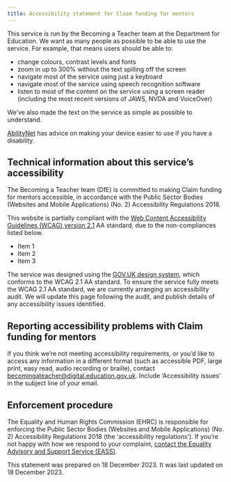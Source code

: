 ```yaml
---
title: Accessibility statement for Claim funding for mentors
---
```


This service is run by the Becoming a Teacher team at the Department for Education. We want as many people as possible to be able to use the service. For example, that means users should be able to:

- change colours, contrast levels and fonts
- zoom in up to 300% without the text spilling off the screen
- navigate most of the service using just a keyboard
- navigate most of the service using speech recognition software
- listen to most of the content on the service using a screen reader (including the most recent versions of JAWS, NVDA and VoiceOver)

We’ve also made the text on the service as simple as possible to understand.

[AbilityNet](https://mcmw.abilitynet.org.uk/) has advice on making your device easier to use if you have a disability.

## Technical information about this service’s accessibility

The Becoming a Teacher team (DfE) is committed to making Claim funding for mentors accessible, in accordance with the Public Sector Bodies (Websites and Mobile Applications) (No. 2) Accessibility Regulations 2018.

This website is partially compliant with the [Web Content Accessibility Guidelines (WCAG) version 2.1](https://www.w3.org/TR/WCAG21/) AA standard, due to the non-compliances listed below.

- Item 1
- Item 2
- Item 3

The service was designed using the [GOV.UK design system](https://design-system.service.gov.uk/accessibility/), which conforms to the WCAG 2.1 AA standard. To ensure the service fully meets the WCAG 2.1 AA standard, we are currently arranging an accessibility audit. We will update this page following the audit, and publish details of any accessibility issues identified.

## Reporting accessibility problems with Claim funding for mentors

If you think we’re not meeting accessibility requirements, or you’d like to access any information in a different format (such as accessible PDF, large print, easy read, audio recording or braille), contact [becomingateacher@digital.education.gov.uk](mailto:becomingateacher@digital.education.gov.uk). Include ‘Accessibility issues’ in the subject line of your email.

## Enforcement procedure

The Equality and Human Rights Commission (EHRC) is responsible for enforcing the Public Sector Bodies (Websites and Mobile Applications) (No. 2) Accessibility Regulations 2018 (the ‘accessibility regulations’). If you’re not happy with how we respond to your complaint, [contact the Equality Advisory and Support Service (EASS)](https://www.equalityadvisoryservice.com/).

This statement was prepared on 18 December 2023. It was last updated on 18 December 2023.
